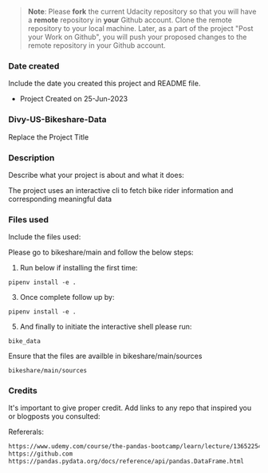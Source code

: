 >**Note**: Please **fork** the current Udacity repository so that you will have a **remote** repository in **your** Github account. Clone the remote repository to your local machine. Later, as a part of the project "Post your Work on Github", you will push your proposed changes to the remote repository in your Github account.

### Date created
Include the date you created this project and README file.
* Project Created on 25-Jun-2023

### Divy-US-Bikeshare-Data
Replace the Project Title

### Description
Describe what your project is about and what it does:

The project uses an interactive cli to fetch bike rider information and corresponding meaningful data

### Files used
Include the files used:

Please go to bikeshare/main and follow the below steps:


1. Run below if installing the first time:
```shell
pipenv install -e .
```

3. Once complete follow up by:
```shell
pipenv install -e .
```

5. And finally to initiate the interactive shell please run:
```shell
bike_data
```

Ensure that the files are availble in bikeshare/main/sources
```shell
bikeshare/main/sources
```


### Credits
It's important to give proper credit. Add links to any repo that inspired you or blogposts you consulted:

Refererals:
```html
https://www.udemy.com/course/the-pandas-bootcamp/learn/lecture/13652254?start=0#overview
https://github.com
https://pandas.pydata.org/docs/reference/api/pandas.DataFrame.html
```

